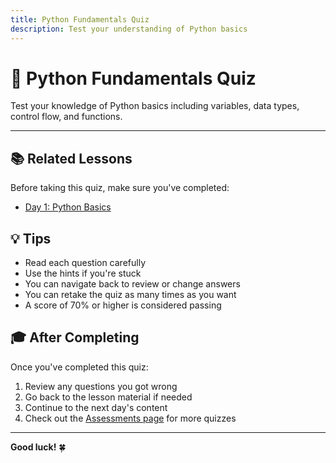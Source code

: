 ```yaml
---
title: Python Fundamentals Quiz
description: Test your understanding of Python basics
---
```


# 🎯 Python Fundamentals Quiz

Test your knowledge of Python basics including variables, data types, control flow, and functions.

<script src="python-basics-data.js"></script>

<div id="python-basics-quiz" data-quiz-id="python-basics"></div>

---

## 📚 Related Lessons

Before taking this quiz, make sure you've completed:

- [Day 1: Python Basics](../day1/01-python-basics.md)

## 💡 Tips

- Read each question carefully
- Use the hints if you're stuck
- You can navigate back to review or change answers
- You can retake the quiz as many times as you want
- A score of 70% or higher is considered passing

## 🎓 After Completing

Once you've completed this quiz:

1. Review any questions you got wrong
2. Go back to the lesson material if needed
3. Continue to the next day's content
4. Check out the [Assessments page](../assessments.md) for more quizzes

---

**Good luck!** 🍀

